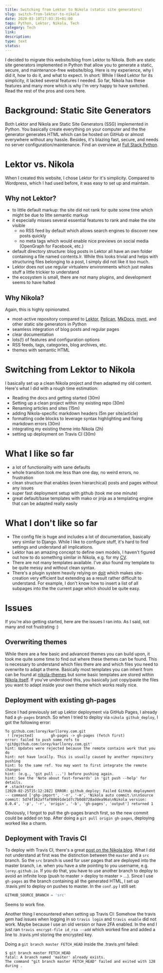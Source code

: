 ```yaml
---
title: Switching from Lektor to Nikola (static site generators)
slug: switch-from-lektor-to-nikola
date: 2020-03-10T17:03:35+01:00
tags: Python, Lektor, Nikola, Tech
category: Tech 
link: 
description: 
type: text
status:
---
```


I decided to migrate this website/blog from Lektor to Nikola.
Both are static site generators 
implemented in Python 
that allow you to generate a static, secure, and maintenance-free website/blog.
Here is my experience, why I did it, how to do it, and what to expect.
In short: While I liked Lektor for its simplicity,
it lacked several features I needed.
So far, Nikola has these features and many more
which is why I'm very happy to have switched.
Read the rest of the pros and cons here.

# Background: Static Site Generators
Both Lektor and Nikola are Static Site Generators (SSG) implemented in Python.
You basically create everything on your computer and the the generator generates HTML
which can be hosted on GitHub or almost everywhere without any hassle.
Besides, it's blazing fast, secure, and needs no server configuration/maintenance.
Find an overview at [Full Stack Python](https://www.fullstackpython.com/static-site-generator.html).

# Lektor vs. Nikola
When I created this website, I chose Lektor for it's simplicity.
Compared to Wordpress, which I had used before, it was easy to set up and maintain.

## Why not Lektor?
* to little default markup: the site did not rank for quite some time which might be due to litte semantic markup
* it especially misses several essential features to rank and make the site visible 
  * no RSS feed by default which allows search engines to discover new posts quickly
  * no meta tags which would enable nice previews on social media (OpenGraph for Facebook, etc.)
* default directory structure: blog posts in Lektor all have an own folder containing a file named contents.lr.
  While this looks trivial and helps with structuring files belonging to a post, I simply did not like it too much.
* Lektor does not use regular virtualenv environments which just makes stuff a little trickier to understand
* the ecosystem is small, there are not many plugins, and development seems to have halted

## Why Nikola?
Again, this is highly opinionated.

* most-active repository compared to [Lektor](https://github.com/lektor/lektor), [Pelican](https://github.com/getpelican/pelican), [MkDocs](https://github.com/mkdocs/mkdocs/), [mynt](https://github.com/Anomareh/mynt), and other static site generators in Python
* seamless integration of blog posts and regular pages
* clear documentation
* lots(!) of features and configuration options
* RSS feeds, tags, categories, blog archives, etc.
* themes with semantic HTML 

# Switching from Lektor to Nikola
I basically set up a clean Nikola project and then adapted my old content.
Here's what I did with a rough time estimation:

* Reading the docs and getting started (30m)
* Setting up a clean project within my existing repo (30m)
* Renaming articles and sites (15m)
* adding Nikola-specific markdown headers (5m per site/article)
* formatting code blocks to leverage syntax highlighting and fixing markdown errors (30m)
* integrating my existing theme into Nikola (2h)
* setting up deployment on Travis CI (30m)

# What I like so far
* a lot of functionality with sane defaults
* whole transition took me less than one day, no weird errors, no frustration
* clean structure that enables (even hierarchical) posts and pages without any issues
* super fast deployment setup with github (took me one minute)
* great default/base templates with mako or jinja as a templating engine that can be adapted really easily

# What I don't like so far
* The config file is huge and includes a lot of documentation, basically very similar to Django.
  While I like to configure stuff, it's hard to find settings and understand all implications.
* Lektor has an amazing concept to define own models, I haven't figured out how to do something similar in Nikola, e.g. for my [CV](/founder).
* There are not many templates available. I've also found my template to be quite messy and without clean syntax.
* There's a plugin system heavily relying on [doit](https://pydoit.org/) which makes site-creation very efficient but extending as a result rather difficult to understand. For example, I don't know how to insert a list of all subpages into the the current page which should be quite easy.

# Issues
If you're also getting started, here are the issues I ran into.
As I said, not many and not frustrating :)

## Overwriting themes
While there are a few basic and advanced themes you can build upon,
it took me quite some time to find out where these themes can be found.
This is necessary to understand which files there are and which files you need to overwrite to adapt a theme.
Basically most templates you can inherit from can be found at [nikola-themes](https://github.com/getnikola/nikola-themes)
but some basic templates are stored within [Nikola itself](https://github.com/getnikola/nikola/tree/c886ea38f7ee34f1fffb3edae7087694483a999d/nikola/data/themes).
If you've understood this, you basically just copy/paste the files you want to adapt inside your own theme
which works really nice.


## Deployment with existing gh-pages
Since I had previously set up Lektor deployment via GitHub Pages, I already had a `gh-pages` branch.
So when I tried to deploy via `nikola github_deploy`, I got the following error:
```text
To github.com:lorey/karllorey.com.git
 ! [rejected]        gh-pages -> gh-pages (fetch first)
error: failed to push some refs to 'git@github.com:lorey/karllorey.com.git'
hint: Updates were rejected because the remote contains work that you do
hint: not have locally. This is usually caused by another repository pushing
hint: to the same ref. You may want to first integrate the remote changes
hint: (e.g., 'git pull ...') before pushing again.
hint: See the 'Note about fast-forwards' in 'git push --help' for details.
# .stacktrace
[2020-02-25T15:12:28Z] ERROR: github_deploy: Failed GitHub deployment -- command ['ghp-import', '-n', '-m', 'Nikola auto commit.\n\nSource commit: 5d74f162affaf80691de1d7c7b0d8728addea96a\nNikola version: 8.0.4', '-p', '-r', 'origin', '-b', 'gh-pages', 'output'] returned 1
```
Obviously, I forgot to pull the gh-pages branch first, so the new commit could be added on top.
After doing a `git pull origin gh-pages`, deploying worked like a charm.

## Deployment with Travis CI
To deploy with Travis CI, there's a great [post on the Nikola blog](https://getnikola.com/blog/automating-nikola-rebuilds-with-travis-ci.html).
What I did not understand at first was the distinction between the `master` and a `src` branch.
So the `src` branch is used for user pages that are deployed into the master branch, i.e. when you have a site pointing to you username, e.g. `lorey.github.io`.
If you do that, you have to use another branch to deploy to avoid an infinite loop (push to master > deploy to master > ...).
Since I use `gh-pages` as the branch containing all the generated HTML, I set up .travis.yml to deploy on pushes to master.
In the `conf.py` I still set:
```python
GITHUB_SOURCE_BRANCH = 'src'
```
Seems to work fine.

Another thing I encountered when setting up Travis CI:
Somehow the travis gem had issues when logging in so `travis login` and `travis enable` did not work.
Maybe because I use an old version or have 2FA enabled.
In the end I just ran `travis encrypt-file id_rsa --add` which worked fine and added a line to .travis.yml
storing the encrypted key.

Doing a `git branch master FETCH_HEAD` inside the .travis.yml failed:
```text
$ git branch master FETCH_HEAD
fatal: A branch named 'master' already exists.
The command "git branch master FETCH_HEAD" failed and exited with 128 during .
```